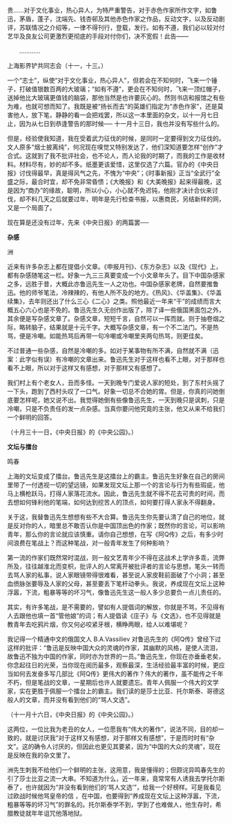 贵……对于文化事业，热心异人，为特严重警告，对于赤色作家所作文字，如鲁迅，茅盾，蓬子，沈端先、钱杏邨及其他赤色作家之作品，反动文字，以及反动剧评，苏联情况之介绍等，一律不得刊行，登载，发行。如有不遵，我们必以较对付艺华及良友公司更激烈更彻底的手段对付你们，决不宽假！此告——

　　…………

  

上海影界铲共同志会（十一，十三。）

  

一个“志士”，纵使“对于文化事业，热心异人”，但若会在不知何时，飞来一个锤子，打破值银数百两的大玻璃；“如有不遵”，更会在不知何时，飞来一顶红帽子，送掉他比大玻璃更值钱的脑袋，那他当然是也许要灰心的。然则书店和报馆之有些为难，也就可想而知了。我既是被“扬长而去”的英雄们指定为“赤色作家”，还是莫害他人，放下笔，静静的看一会把戏罢，所以这一本里面的杂文，以十一月七日止，因为从七日到恭逢警告的那时候── 十一月十三日，我也并没有写些什么的。

但是，经验使我知道，我在受着武力征伐的时候，是同时一定要得到文力征伐的。文人原多“烟士披离纯”，何况现在嗅觉又特别发达了，他们深知道要怎样“创作”才合式。这就到了我不批评社会，也不论人，而人论我的时期了，而我的工作是收材料。材料尽有，妙的却不多。纸墨更该爱惜，这里仅选了六篇。官办的《中央日报》讨伐得最早，真是得风气之先，不愧为“中央”；《时事新报》正当“全武行”全盛之际，最合时宜，却不免非常昏愦；《大晚报》和《大美晚报》起来得最晚，这是因为“商办”的缘故，聪明，所以小心，小心就不免迟钝，他刚才决计合伙来讨伐，却不料几天之后就要过年，明年是先行检查书报，以惠商民，另结新样的网，又是一个局面了。

现在算是还没有过年，先来《中央日报》的两篇罢──

  

**杂感**

洲

  

近来有许多杂志上都在提倡小文章。《申报月刊》、《东方杂志》以及《现代》上，都有杂感随笔这一栏。好象一九三三真要变成一个小文章年头了。目下中国杂感家之多，远胜于昔，大概此亦鲁迅先生一人之功也。中国杂感家老牌，自然要推鲁迅。他的师爷笔法，冷辣辣的，有他人所不及的地方。《热风》、《华盖集》、《华盖续集》，去年则还出了什么三心《二心》之类。照他最近一年来“干”的成绩而言大概五心六心也是不免的。鲁迅先生久无创作出版了，除了译一些俄国黑面包之外，其余便是写杂感文章了。杂感文章，短短千言，自然可以一挥而就。则于抽卷烟之际，略转脑子，结果就是十元千字。大概写杂感文章，有一个不二法门。不是热骂，便是冷嘲。如能热骂后再带一句冷嘲或冷嘲里夹两句热骂，则更佳矣。

不过普通一些杂感，自然是冷嘲的多。如对于某事物有所不满，自然就不满（迅案：此字似有误）有冷嘲的文章出来。鲁迅先生对于这样也看不上眼，对于那样也看不上眼，所以对于这样又有感想，对于那样又有感想了。

我们村上有个老女人，丑而多怪。一天到晚专门爱说人家的短处，到了东村头摇了一下头，跑到了西村头叹了一口气。好象一切总不合她的胃。但是，你真的问她倒底要怎样呢，她又说不出。我觉得她倒有些像鲁迅先生，一天到晚只是讽刺，只是冷嘲，只是不负责任的发一点杂感。当真你要问他究竟的主张，他又从来不给我们一个鲜明的回答。

  

（十月三十一日，《中央日报》的《中央公园》。）

  

**文坛与擂台**

鸣春

  

上海的文坛变成了擂台。鲁迅先生是这擂台上的霸主。鲁迅先生好象在自己的房间里带了一付透视一切的望远镜，如果发现文坛上那一个的言论与行为有些瑕疵，他马上横枪跃马，打得人家落花流水。因此，鲁迅先生就不得不花去可贵的时间，而去想如何锋利他的笔端，如何达到挖苦人的顶点，如何要打得人家永不得翻身。

关于这，我替鲁迅先生想想有些不大合算。鲁迅先生你先要认清了自己的地位，就是反对你的人，暗里总不敢否认你是中国顶出色的作家；既然你的言论，可以影响青年，那么你的言论就应该慎重。请你自己想想，在写《阿Q传》之后，有多少时间浪费在笔战上？而这种笔战，对一般青年发生了何种影响？

第一流的作家们既然常时混战，则一般文艺青年少不得在这战术上学许多乖，流弊所及，往往越淮北而变枳，批评人的人常离开被批评者的言论与思想，笔头一转而去骂人家的私事，说人家眼镜带得很难看，甚至说人家皮鞋前面破了个小洞；甚至血偾脉张要辱及人家的父母，甚至要丢下笔杆动拳头。我说，养成现在文坛上这种浮嚣，下流，粗暴等等的坏习气，像鲁迅先生这一般人多少总要负一点儿责任的。

其实，有许多笔战，是不需要的，譬如有人提倡词的解放，你就是不骂，不见得有人去跟他也填一首“管他娘”的词；有人提倡读《庄子》与《文选》，也不见得就是教青年去吃鸦片烟，你又何必咬紧牙根，横睁两眼，给人以难堪呢？

我记得一个精通中文的俄国文人 B.A.Vassiliev 对鲁迅先生的《阿Q传》曾经下过这样的批评：“鲁迅是反映中国大众的灵魂的作家，其幽默的风格，是使人流泪，故鲁迅不独为中国的作家，同时亦为世界的一员。”鲁迅先生，你现在亦垂垂老矣，你念起往日的光荣，当你现在阅历最多，观察最深，生活经验最丰富的时候，更应当如何去发奋多写几部比《阿Q传》更伟大的著作？伟大的著作，虽不能传之千年不朽，但是笔战的文章，一星期后也许人就要遗忘。青年人佩服一个伟大的文学家，实在更胜于佩服一个擂台上的霸主。我们读的是莎士比亚、托尔斯泰、哥德这般人的文章，而并没有看到他们的“骂人文选”。

  

（十一月十六日，《中央日报》的《中央公园》。）

  

这两位，一位比我为老丑的女人，一位愿我有“伟大的著作”，说法不同，目的却一致的，就是讨厌我“对于这样又有感想，对于那样又有感想”，于是而时时有“杂文”。这的确令人讨厌的，但因此也更见其要紧，因为“中国的大众的灵魂”，现在是反映在我的杂文里了。

洲先生刺我不给他们一个鲜明的主张，这用意，我是懂得的；但颇诧异鸣春先生的引了莎士比亚之流一大串。不知道为什么，近一年来，竟常常有人诱我去学托尔斯泰了，也许就因为“并没有看到他们的‘骂人文选’”，给我一个好榜样。可是我看见过欧战时候他骂皇帝的信 ，在中国，也要得到“养成现在文坛上这种浮嚣，下流，粗暴等等的坏习气”的罪名的。托尔斯泰学不到，学到了也难做人，他生存时，希腊教徒就年年诅咒他落地狱。
